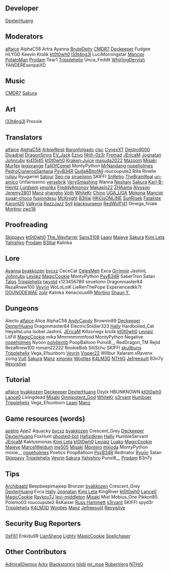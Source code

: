 ## Developer
[DexterHuang](https://github.com/DexterHuang)

## Moderators
[alfaice](https://github.com/alfaice)
AlphaC58
Artra
Ayanna
[BruteDeity](https://github.com/BruteDeity)
[CMDR7](https://github.com/cmdr7)
[Deckeeper](https://github.com/deckeeper)
Fudgee
HLYGD
Keevin
Krolik
[kt0t0wh0](https://github.com/kt0t0Sudd3n)
[l33t4ng3l](https://github.com/l33t4ng3l)
LuciMorningstar
[Mancipi](https://github.com/Mancipi)
[PotatoMan](https://github.com/PotatoMan145)
[Prodam](https://github.com/Pr0dam)
Tear1
[Tripplehelix](https://github.com/tripplehelix)
Unca_Feddit
[WhirlingDervish](https://github.com/NickN5)
YANDEREsenpaiXD

## Music
[CMDR7](https://github.com/cmdr7)
[Sakura](https://github.com/lux-sakura)

## Art
[l33t4ng3l](https://github.com/l33t4ng3l)
Proxxie

## Translators
[alfaice](https://github.com/alfaice)
[AlphaC58](https://github.com/AlphaC58)
[ArbiwReist](https://github.com/Meawresion)
[Baronfolgado](https://github.com/Baronfolgado)
[clsc](https://github.com/claaaaassic)
[CynexXT](https://github.com/CynexXT)
[Destro9000](https://github.com/Destro9000)
[Divadriel](https://github.com/Divadriel)
[DragonSinns](https://github.com/Xx-DragonSinns-xX)
[EV_Jack](https://github.com/EvJack)
[Eziyo](https://github.com/eziyoo)
[f4tih-0z3r](https://github.com/f4tih-0z3r)
[Fremad](https://github.com/Fremadico)
[JEricaM](https://github.com/JEricaM)
[Jognatan](https://github.com/Jognatan)
[Johnruby](https://github.com/johnruby)
[kj415j45](https://github.com/kj415j45)
[kt0t0wh0](https://github.com/kt0t0Sudd3n)
[Kraken-Juice](https://github.com/Kraken-Juice)
[masuda2022](https://github.com/masuda2022)
[Mazoom](https://github.com/mazoom81)
[Misaki](https://github.com/Misaki290)
[Murfex](https://github.com/Murfex)
[legiorange](https://github.com/legiorange)
[FallOfComet](https://github.com/FallOfComet)
MontyPython
[MrNandang](https://github.com/mrnandang)
[nopeholmes](https://github.com/nopeholmes)
[PedroCisnerosSantana](https://github.com/PedroCisnerosSantana)
[PsyB34R](https://www.instagram.com/psybearr)
[QuiteABitofAll](https://github.com/QuiteaBitofAll)
roucoupute2
Rilla
Rinelle
[ruliou](https://github.com/ruliou)
Ryugarret
[Satour](https://github.com/satour)
[Seo-na](https://github.com/Seo-na)
[siruelionn](https://github.com/siruelionn)
SKIFFI
[SnRetro](https://github.com/SnRetro)
[TheBrainReal](https://github.com/lucasknook)
[un-amico](https://github.com/un-amico)
Unfairissimo
[versebrik](https://github.com/versebrik)
[VerySmashing](https://github.com/VerySmashing)
Wanna
[Neshaiy](https://github.com/Neshaiy)
[Sakura](https://github.com/lux-sakura)
[Karl-B-Heintz](https://github.com/Karl-B-Heinz)
[Lordsem](https://github.com/Lordsem)
[xmonkx](https://github.com/xmonkx)
[FreddyAmonov](https://github.com/FreddyAmonov)
[Makasin22](https://github.com/Makasin22)
[ZHAama](https://github.com/ZHAama)
[Alysson](https://github.com/alyssonmonteiro)
[Jeremy2801](https://github.com/Jeremy2801)
[Manz](https://github.com/manztellen)
[shangho](https://github.com/5h4ngho) 
[Voth](https://github.com/Vothcito) 
[WhiteKr](https://github.com/WhiteKr) 
[Chino](https://github.com/Chino-wid) 
[UGA_UGA](https://github.com/mdendena2000)
[Mokona](https://github.com/Moko84)
[Mancipi](https://github.com/Mancipi)
[sugar-choco](https://github.com/sugar-choco)
[fusiondesu](https://github.com/fusion-desu)
[McKnight](https://github.com/ReILIaX)
[B3llial](https://github.com/B3lli4l)
[HKCisONLINE](https://github.com/hkcisonline)
[SunRisek](https://github.com/szymonagk)
[Fataliste](https://github.com/Nasaelo)
[Karont20](https://github.com/KarontDev)
[Valkyria](https://github.com/Paugwvsk)
[BazzJazz](https://github.com/BassJazz) 
[Syll](https://github.com/iburiedthesun) 
[blacksurgeon](https://github.com/blacksurgeon) 
[RedWolf141](https://github.com/RedWolf141)
Omega_finale
[Mortino](https://github.com/mRuggi)
[zwc18](https://github.com/zwc18)

## Proofreading
[Skippayy](https://github.com/skippayyyy)
[kt0t0wh0](https://github.com/kt0t0Sudd3n)
[The_Wayfarrer](https://github.com/epixinvites)
[Sans3108](https://github.com/sans3108)
[Laani](https://github.com/Laani)
[Majeye](https://github.com/TeejayParker)
[Sakura](https://github.com/lux-sakura)
[Kimi Leta](https://github.com/kimileta)
[Yahishiro](https://github.com/Yahishiro)
[Prodam](https://github.com/Pr0dam)
[B3llial](https://github.com/B3lli4l)
Kalinka

## Lore
[Ayanna](https://github.com/JustACloud)
[byakkozen](https://github.com/byakkozen)
[bvcxz](https://github.com/bvcxz-cybercode)
CeceCat
[CelesMeh](https://www.instagram.com/celesmeh)
Exca
[Grrimnir](https://github.com/kevinguyer)
JashinL
[Johnruby](https://github.com/johnruby)
[Leviaiz](https://github.com/rewlf2)
[MagicCookie](https://github.com/GooseGooseStop)
MontyPython
[PsyB34R](https://www.instagram.com/psybearr)
SaberTron
Satan
[Talos](https://silvercrowstation.wordpress.com/)
[Tripplehelix](https://github.com/tripplehelix)
[twystd](https://github.com/twystd)
x123456789
siruelionn
Dragonmaster84
RezaRnew100
[Veyrin](https://github.com/darkrevelations)
WoLoLoiK
LieRenThePope 
Experiencedkk7t 
[DOUNODEWAE](https://github.com/js147896325) 
[zolir](https://github.com/ZolirAsure)
Kalinka
Xenacious69
[Mortino](https://github.com/mRuggi)
[Shaun Y.](https://github.com/shaun-yap)

## Dungeons
Alecto
[alfaice](https://github.com/alfaice)
Alice
AlphaC58
[AndyCandy](https://github.com/andycandy-de)
Brownin89
[Deckeeper](https://github.com/deckeeper)
[DexterHuang](https://github.com/DexterHuang)
Dragonmaster84
ElectricSoldier323
[Hally](https://twitter.com/g_hally1996)
Hardboiled_Cat
HeyaItsLuna
Isobel
JashinL
[JEricaM](https://github.com/JEricaM)
Killzonegx
krolik
[kt0t0wh0](https://github.com/kt0t0Sudd3n)
[Leviaiz](https://github.com/rewlf2)
LitFill
[MagicCookie](https://github.com/GooseGooseStop)
mika
Mmmmmmmfood
MontyPython
Negative
[nopeholmes](https://github.com/nopeholmes)
Nyoon
[polybomb](https://github.com/dotgerph)
PoopBalloon
Punxi8__
RedDragon_TM
Rejid
RezaRnew100
romain22222
RookieBob
SitiSchu
SKIFFI
[skullbuns](https://github.com/Skullbuns)
[Tripplehelix](https://github.com/tripplehelix)
Vega_Efsunborn
[Veyrin](https://github.com/darkrevelations)
[Visper22](https://github.com/Visper22)
Willbur
Xalaram
xRavenx
zomg
[Vult](https://github.com/Vult-source)
[Sakura](https://github.com/lux-sakura)
[Manz](https://github.com/manztellen)
[xmonkx](https://github.com/xmonkx)
[Wootles](https://github.com/Wootles)
[K4LM3D](https://github.com/mksalada)
[NTHiG](https://github.com/NTHGiT)
[Jefreesujit](https://github.com/Jefreesujit)
B3n7y
[Rexyislive](https://github.com/Rexyislive)

## Tutorial
[alfaice](https://github.com/alfaice)
[byakkozen](https://github.com/byakkozen)
[Deckeeper](https://github.com/deckeeper)
[DexterHuang](https://github.com/DexterHuang)
Dzylx
HBUNKNOWN
[kt0t0wh0](https://github.com/kt0t0Sudd3n)
[Lance0](https://github.com/Lance0-32)
Livingdead
[Misaki](https://github.com/Misaki290)
[Omnipotent_God](https://github.com/Omnipotent-God)
[WhiteKr](https://github.com/WhiteKr)
[s3rvant](https://github.com/s3rvant)
[Humboer](https://github.com/stphnhng)
[Tripplehelix](https://github.com/tripplehelix)
Vega_Efsunborn
[Laani](https://github.com/Laani)
[Manz](https://github.com/manztellen)

## Game resources (words)
[apetro](https://github.com/apetro/)
App2
Aquacky
[bvcxz](https://github.com/bvcxz-cybercode)
[byakkozen](https://github.com/byakkozen)
Crescent_Grey
[Deckeeper](https://github.com/deckeeper)
[DexterHuang](https://github.com/DexterHuang)
FoxHunt
[ghosted-bot](https://github.com/ghosted-bot)
[Hafizdkren](https://github.com/hafizdkren)
[Hally](https://twitter.com/g_hally1996)
HumbleServant
[JEricaM](https://github.com/JEricaM)
Kaktusmonas
[Kimi Leta](https://github.com/kimileta)
[kt0t0wh0](https://github.com/kt0t0Sudd3n)
[Leviaiz](https://github.com/rewlf2)
[Luako](https://github.com/luako)
[MagicCookie](https://github.com/GooseGooseStop)
[Majeye](https://github.com/TeejayParker)
[MarcelWeidum](https://github.com/MarcelWeidum)
[me505](https://github.com/me505)
[Misaki](https://github.com/Misaki290)
[Montero](https://github.com/CCOLucille2)
[mxjoda](https://twitter.com/mxjoda)
MontyPython
moxie__
[nopeholmes](https://github.com/nopeholmes)
Poetics
PoopBalloon
[PsyB34R](https://www.instagram.com/psybearr)
Redinator
[Ryujin](https://github.com/Ryujin-cybercode)
Satan
[Skippayy](https://github.com/skippayyyy)
[Tripplehelix](https://github.com/tripplehelix)
[Veyrin](https://github.com/darkrevelations)
[Sakura](https://github.com/lux-sakura)
[Yahishiro](https://github.com/Yahishiro)
Punxi8__
[Prodam](https://github.com/Pr0dam)
B3n7y

## Tips
[Archibaald](https://github.com/Archibaald-dev)
Beepbeepimajeep
Bronzer
[byakkozen](https://github.com/byakkozen)
Crescent_Grey
[DexterHuang](https://github.com/DexterHuang)
Exca
[Hally](https://twitter.com/g_hally1996)
[Jognatan](https://github.com/Jognatan)
[Kimi Leta](https://github.com/kimileta)
KingRiver
[kt0t0wh0](https://github.com/kt0t0Sudd3n)
[Lance0](https://github.com/Lance0-32)
[MagicCookie](https://github.com/GooseGooseStop)
[RaykouTJ](https://github.com/HoneySyrup)
[levi-middleton](https://github.com/levi-middleton)
[Misaki](https://github.com/Misaki290)
Mist
Mobius_One
Pikkon85
Polemo03
roucoupute2
RsKaiser
[Russ Hammett](https://github.com/Kritner)
[s3rvant](https://github.com/s3rvant)
SKIFFI
spyd3r
[Tripplehelix](https://github.com/tripplehelix)
[K4LM3D](https://github.com/mksalada)
[Wootles](https://github.com/Wootles)
[Manz](https://github.com/manztellen)
[Jefreesujit](https://github.com/Jefreesujit)
[Rexyislive](https://github.com/Rexyislive)

## Security Bug Reporters
[0xF61](https://github.com/0xF61)
Enkidu99
[LianSheng](https://github.com/LianSheng197)
[Lighty](https://github.com/Lightyin4k)
[MagicCookie](https://github.com/GooseGooseStop)
[Spellchaser](https://github.com/Spellchaser)

## Other Contributors
[AdmiralDiemos](https://github.com/danofsatx)
[Arky](https://www.instagram.com/andreiarky)
[Blackstormx](https://github.com/blackstormx)
[hildjj](https://github.com/hildjj)
[mr_moe](https://github.com/donburks)
[RubenVerg](https://github.com/rubenverg)
[NTHiG](https://github.com/NTHGiT)
